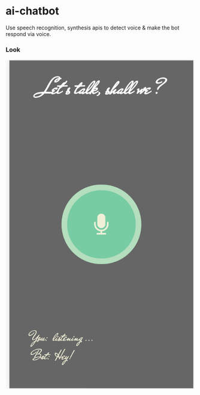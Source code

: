 # ai-chatbot
Use speech recognition, synthesis apis to detect voice &amp; make the bot respond via voice.

### Look
![Screen](./screen.png)
